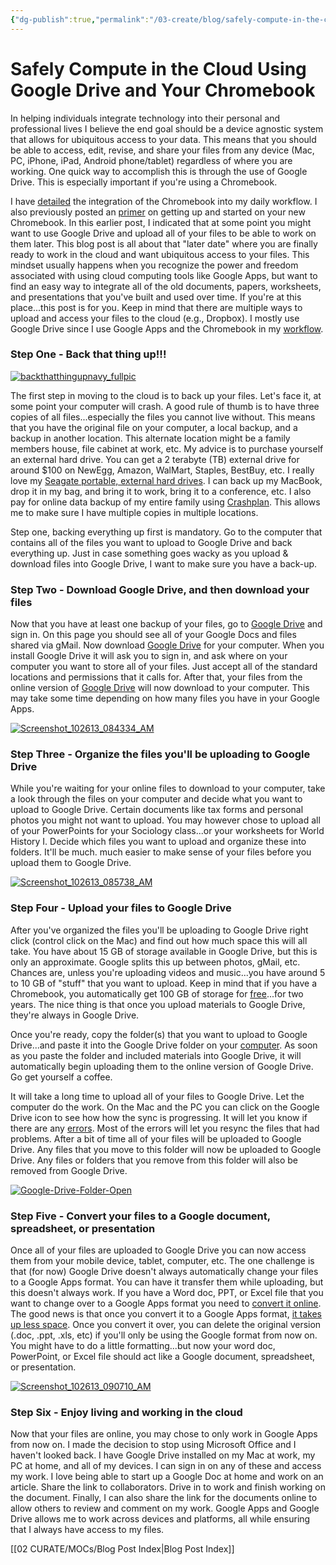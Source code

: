 ```yaml
---
{"dg-publish":true,"permalink":"/03-create/blog/safely-compute-in-the-cloud-using-google-drive-and-your-chromebook/","title":"Safely Compute in the Cloud Using Google Drive and Your Chromebook","tags":["chromebooks","cloud","google","google-apps","google-drive"]}
---
```


# Safely Compute in the Cloud Using Google Drive and Your Chromebook

In helping individuals integrate technology into their personal and professional lives I believe the end goal should be a device agnostic system that allows for ubiquitous access to your data. This means that you should be able to access, edit, revise, and share your files from any device (Mac, PC, iPhone, iPad, Android phone/tablet) regardless of where you are working. One quick way to accomplish this is through the use of Google Drive. This is especially important if you're using a Chromebook.

I have [detailed](http://wiobyrne.com/tag/chromebooks/) the integration of the Chromebook into my daily workflow. I also previously posted an [primer](http://wiobyrne.com/just-got-a-new-chromebook-heres-how-to-get-started/) on getting up and started on your new Chromebook. In this earlier post, I indicated that at some point you might want to use Google Drive and upload all of your files to be able to work on them later. This blog post is all about that "later date" where you are finally ready to work in the cloud and want ubiquitous access to your files. This mindset usually happens when you recognize the power and freedom associated with using cloud computing tools like Google Apps, but want to find an easy way to integrate all of the old documents, papers, worksheets, and presentations that you've built and used over time. If you're at this place...this post is for you. Keep in mind that there are multiple ways to upload and access your files to the cloud (e.g., Dropbox). I mostly use Google Drive since I use Google Apps and the Chromebook in my [workflow](http://wiobyrne.com/google-docs-gdrive-chrome-workflow/).

### Step One - Back that thing up!!!

[![backthatthingupnavy_fullpic](images/backthatthingupnavy_fullpic-300x218.jpg)](http://wiobyrne.com/wp-content/uploads/2013/10/backthatthingupnavy_fullpic.jpg)

The first step in moving to the cloud is to back up your files. Let's face it, at some point your computer will crash. A good rule of thumb is to have three copies of all files...especially the files you cannot live without. This means that you have the original file on your computer, a local backup, and a backup in another location. This alternate location might be a family members house, file cabinet at work, etc. My advice is to purchase yourself an external hard drive. You can get a 2 terabyte (TB) external drive for around $100 on NewEgg, Amazon, WalMart, Staples, BestBuy, etc. I really love my [Seagate portable, external hard drives](http://www.seagate.com/external-hard-drives/portable-hard-drives/). I can back up my MacBook, drop it in my bag, and bring it to work, bring it to a conference, etc. I also pay for online data backup of my entire family using [Crashplan](http://support.crashplan.com/doku.php/recipe/backing_up_your_family). This allows me to make sure I have multiple copies in multiple locations.

Step one, backing everything up first is mandatory. Go to the computer that contains all of the files you want to upload to Google Drive and back everything up. Just in case something goes wacky as you upload & download files into Google Drive, I want to make sure you have a back-up.

### Step Two - Download Google Drive, and then download your files

Now that you have at least one backup of your files, go to [Google Drive](https://drive.google.com/‎) and sign in. On this page you should see all of your Google Docs and files shared via gMail. Now download [Google Drive](https://tools.google.com/dlpage/drive) for your computer. When you install Google Drive it will ask you to sign in, and ask where on your computer you want to store all of your files. Just accept all of the standard locations and permissions that it calls for. After that, your files from the online version of [Google Drive](https://drive.google.com/‎) will now download to your computer. This may take some time depending on how many files you have in your Google Apps.

[![Screenshot_102613_084334_AM](images/Screenshot_102613_084334_AM-300x166.jpg)](http://wiobyrne.com/wp-content/uploads/2013/10/Screenshot_102613_084334_AM.jpg)

### Step Three - Organize the files you'll be uploading to Google Drive

While you're waiting for your online files to download to your computer, take a look through the files on your computer and decide what you want to upload to Google Drive. Certain documents like tax forms and personal photos you might not want to upload. You may however chose to upload all of your PowerPoints for your Sociology class...or your worksheets for World History I. Decide which files you want to upload and organize these into folders. It'll be much. much easier to make sense of your files before you upload them to Google Drive.

[![Screenshot_102613_085738_AM](images/Screenshot_102613_085738_AM-300x217.jpg)](http://wiobyrne.com/wp-content/uploads/2013/10/Screenshot_102613_085738_AM.jpg)

### Step Four - Upload your files to Google Drive

After you've organized the files you'll be uploading to Google Drive right click (control click on the Mac) and find out how much space this will all take. You have about 15 GB of storage available in Google Drive, but this is only an approximate. Google splits this up between photos, gMail, etc. Chances are, unless you're uploading videos and music...you have around 5 to 10 GB of "stuff" that you want to upload. Keep in mind that if you have a Chromebook, you automatically get 100 GB of storage for [free](https://www.google.com/intl/en/chrome/devices/goodies.html)...for two years. The nice thing is that once you upload materials to Google Drive, they're always in Google Drive.

Once you're ready, copy the folder(s) that you want to upload to Google Drive...and paste it into the Google Drive folder on your [computer](https://support.google.com/drive/answer/2375078?hl=en). As soon as you paste the folder and included materials into Google Drive, it will automatically begin uploading them to the online version of Google Drive. Go get yourself a coffee.

It will take a long time to upload all of your files to Google Drive. Let the computer do the work. On the Mac and the PC you can click on the Google Drive icon to see how how the sync is progressing. It will let you know if there are any [errors](https://support.google.com/drive/answer/2456903?hl=en). Most of the errors will let you resync the files that had problems. After a bit of time all of your files will be uploaded to Google Drive. Any files that you move to this folder will now be uploaded to Google Drive. Any files or folders that you remove from this folder will also be removed from Google Drive.

[![Google-Drive-Folder-Open](images/Google-Drive-Folder-Open-300x258.jpg)](http://wiobyrne.com/wp-content/uploads/2013/10/Google-Drive-Folder-Open.jpg)

### Step Five - Convert your files to a Google document, spreadsheet, or presentation

Once all of your files are uploaded to Google Drive you can now access them from your mobile device, tablet, computer, etc. The one challenge is that (for now) Google Drive doesn't always automatically change your files to a Google Apps format. You can have it transfer them while uploading, but this doesn't always work. If you have a Word doc, PPT, or Excel file that you want to change over to a Google Apps format you need to [convert it online](https://support.google.com/drive/answer/2407404?hl=en). The good news is that once you convert it to a Google Apps format, [it takes up less space](http://lifehacker.com/convert-files-to-google-docs-format-to-save-space-on-go-1412063260). Once you convert it over, you can delete the original version (.doc, .ppt, .xls, etc) if you'll only be using the Google format from now on. You might have to do a little formatting...but now your word doc, PowerPoint, or Excel file should act like a Google document, spreadsheet, or presentation.

[![Screenshot_102613_090710_AM](images/Screenshot_102613_090710_AM-300x208.jpg)](http://wiobyrne.com/wp-content/uploads/2013/10/Screenshot_102613_090710_AM.jpg)

### Step Six - Enjoy living and working in the cloud

Now that your files are online, you may chose to only work in Google Apps from now on. I made the decision to stop using Microsoft Office and I haven't looked back. I have Google Drive installed on my Mac at work, my PC at home, and all of my devices. I can sign in on any of these and access my work. I love being able to start up a Google Doc at home and work on an article. Share the link to collaborators. Drive in to work and finish working on the document. Finally, I can also share the link for the documents online to allow others to review and comment on my work. Google Apps and Google Drive allows me to work across devices and platforms, all while ensuring that I always have access to my files.

[[02 CURATE/MOCs/Blog Post Index\|Blog Post Index]]